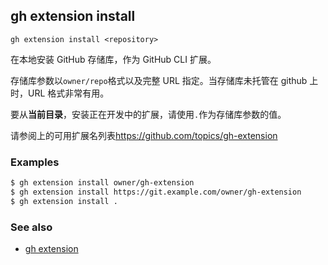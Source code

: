 ## gh extension install

```
gh extension install <repository>
```

在本地安装 GitHub 存储库，作为 GitHub CLI 扩展。

存储库参数以`owner/repo`格式以及完整 URL 指定。当存储库未托管在 github 上时，URL 格式非常有用。

要从**当前目录**，安装正在开发中的扩展，请使用`.`作为存储库参数的值。

请参阅上的可用扩展名列表<https://github.com/topics/gh-extension>

### Examples

```bash
$ gh extension install owner/gh-extension
$ gh extension install https://git.example.com/owner/gh-extension
$ gh extension install .
```

### See also

- [gh extension](./gh_extension.zh.md)
